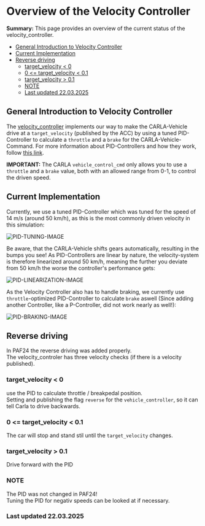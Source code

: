 # Overview of the Velocity Controller

**Summary:** This page provides an overview of the current status of the velocity_controller.

- [General Introduction to Velocity Controller](#general-introduction-to-velocity-controller)
- [Current Implementation](#current-implementation)
- [Reverse driving](#reverse-driving)
  - [target\_velocity \< 0](#target_velocity--0)
  - [0 \<= target\_velocity \< 0.1](#0--target_velocity--01)
  - [target\_velocity \> 0.1](#target_velocity--01)
  - [NOTE](#note)
  - [Last updated 22.03.2025](#last-updated-22032025)

## General Introduction to Velocity Controller

The [velocity_controller](../../code/control/src/velocity_controller.py) implements our way to make the CARLA-Vehicle drive at a ```target_velocity``` (published by the ACC) by using a tuned PID-Controller to calculate a ```throttle``` and a ```brake``` for the CARLA-Vehicle-Command.
For more information about PID-Controllers and how they work, follow [this link](https://en.wikipedia.org/wiki/Proportional%E2%80%93integral%E2%80%93derivative_controller).

**IMPORTANT:** The CARLA ```vehicle_control_cmd``` only allows you to use a ```throttle``` and a ```brake``` value, both with an allowed range from 0-1, to control the driven speed.

## Current Implementation

Currently, we use a tuned PID-Controller which was tuned for the speed of 14 m/s (around 50 km/h), as this is the most commonly driven velocity in this simulation:

![PID-TUNING-IMAGE](../assets/control/VelContr_PID_StepResponse.png)

Be aware, that the CARLA-Vehicle shifts gears automatically, resulting in the bumps you see!
As PID-Controllers are linear by nature, the velocity-system is therefore linearized around 50 km/h, meaning the further you deviate from 50 km/h the worse the controller's performance gets:

![PID-LINEARIZATION-IMAGE](../assets/control/VelContr_PID_differentVelocities.png)

As the Velocity Controller also has to handle braking, we currently use ```throttle```-optimized PID-Controller to calculate ```brake``` aswell (Since adding another Controller, like a P-Controller, did not work nearly as well!):

![PID-BRAKING-IMAGE](../assets/control/VelContr_PID_BrakingWithThrottlePID.png)

## Reverse driving

In PAF24 the reverse driving was added properly.\
The velocity_controler has three velocity checks (if there is a velocity published).

### target_velocity < 0

use the PID to calculate throttle / breakpedal position.\
Setting and publishing the flag ```reverse``` for the ```vehicle_controller```, so it can tell Carla to drive backwards.

### 0 <= target_velocity < 0.1

The car will stop and stand stil until the ```target_velocity``` changes.

### target_velocity > 0.1

Drive forward with the PID

### NOTE

The PID was not changed in PAF24!\
Tuning the PID for negativ speeds can be looked at if necessary.

### Last updated 22.03.2025
